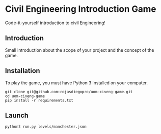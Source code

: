 # Civil Engineering Introduction Game

Code-it-yourself introduction to civil Engineering!

## Introduction

Small introduction about the scope of your project and the concept of the game.

## Installation

To play the game, you must have Python 3 installed on your computer.

```
git clone git@github.com:rojasdiegopro/uom-civeng-game.git
cd uom-civeng-game
pip install -r requirements.txt
```

## Launch

```
python3 run.py levels/manchester.json
```
